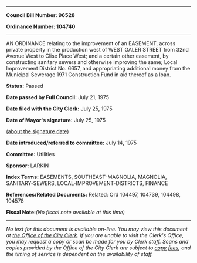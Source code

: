 

********

**Council Bill Number: 96528**
   
**Ordinance Number: 104740**
********

 AN ORDINANCE relating to the improvement of an EASEMENT, across private property in the production west of WEST GALER STREET from 32nd Avenue West to Clise Place West; and a certain other easement, by constructing sanitary sewers and otherwise improving the same; Local Improvement District No. 6657, and appropriating additional money from the Municipal Sewerage 1971 Construction Fund in aid thereof as a loan.

**Status:** Passed
   
**Date passed by Full Council:** July 21, 1975
   
**Date filed with the City Clerk:** July 25, 1975
   
**Date of Mayor's signature:** July 25, 1975
   
[(about the signature date)](/~public/approvaldate.htm)
   
   
   
**Date introduced/referred to committee:** July 14, 1975
   
**Committee:** Utilities
   
**Sponsor:** LARKIN
   
   
**Index Terms:** EASEMENTS, SOUTHEAST-MAGNOLIA, MAGNOLIA, SANITARY-SEWERS, LOCAL-IMPROVEMENT-DISTRICTS, FINANCE

**References/Related Documents:** Related: Ord 104497, 104739, 104498, 104578

**Fiscal Note:**_(No fiscal note available at this time)_
********

_No text for this document is available on-line. You may view this document at [the Office of the City Clerk](http://www.seattle.gov/leg/clerk/contactUs.htm). If you are unable to visit the Clerk's Office, you may request a copy or scan be made for you by Clerk staff. Scans and copies provided by the Office of the City Clerk are subject to [copy fees](http://clerk.seattle.gov/~public/clerkfees.htm), and the timing of service is dependent on the availability of staff._

